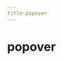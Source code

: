 ```yaml
---
title:popover
---
```


# popover

<ClientOnly>
 <popover-demo></popover-demo>
</ClientOnly>
<ClientOnly>
 <popover-demo1></popover-demo1>
</ClientOnly>
